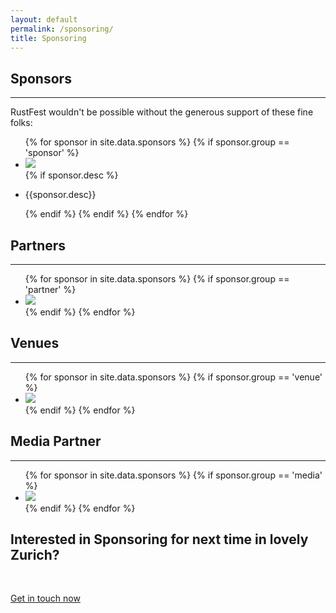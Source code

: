 ```yaml
---
layout: default
permalink: /sponsoring/
title: Sponsoring
---
```


<div class="popout sponsors">
  <section>
    <h1>Sponsors</h1>
    <hr />
    <p>
      RustFest wouldn't be possible without the generous support of these fine folks:
    </p>
      <ul class="primary">
        {% for sponsor in site.data.sponsors %}
          {% if sponsor.group == 'sponsor' %}
            <li><a href="{{sponsor.link}}" title="{{sponsor.name}}"><img src="/assets/sponsors/{{sponsor.logoName}}" /></a></li>
            {% if sponsor.desc %}
            <li><p>{{sponsor.desc}}</p></li>
            {% endif %}
          {% endif %}
        {% endfor %}
      </ul>
  </section>

  <section>
    <h2>Partners</h2>
    <hr />
      <ul>
        {% for sponsor in site.data.sponsors %}
          {% if sponsor.group == 'partner' %}
            <li><a href="{{sponsor.link}}" title="{{sponsor.name}}"><img src="/assets/sponsors/{{sponsor.logoName}}" /></a></li>
          {% endif %}
        {% endfor %}
      </ul>
  </section>


  <section>
    <h2>Venues</h2>
    <hr />
      <ul>
        {% for sponsor in site.data.sponsors %}
          {% if sponsor.group == 'venue' %}
            <li><a href="{{sponsor.link}}" title="{{sponsor.name}}"><img src="/assets/sponsors/{{sponsor.logoName}}" /></a></li>
          {% endif %}
        {% endfor %}
      </ul>
  </section>

  <section>
    <h2>Media Partner</h2>
    <hr />
      <ul>
        {% for sponsor in site.data.sponsors %}
          {% if sponsor.group == 'media' %}
            <li><a href="{{sponsor.link}}" title="{{sponsor.name}}"><img src="/assets/sponsors/{{sponsor.logoName}}" /></a></li>
          {% endif %}
        {% endfor %}
      </ul>
  </section>
</div>


<section class="whitewithwheel">
  <h2>Interested in Sponsoring for next time in lovely Zurich?</h2>
  <br />
  <p>
    <a class="button" href="mailto:sponsors@rustfest.eu">
      Get in touch now
    </a>
  </p>
</section>
